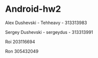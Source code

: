 # Android-hw2


Alex Dushevski - Tehheavy - 313313983 </br>

Sergey Dushevski - sergeydus - 313313991 </br>

Roi 203116694</br>

Ron 305432049 </br>
